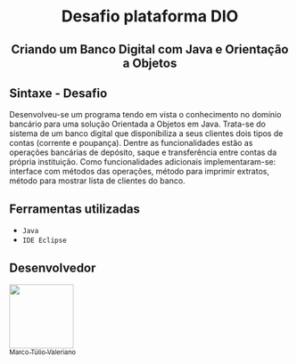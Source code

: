 <h1 align="center"> Desafio plataforma DIO </h1>
<h2 align="center"> Criando um Banco Digital com Java e Orientação a Objetos </h2>

## Sintaxe - Desafio

Desenvolveu-se um programa tendo em vista o conhecimento no domínio bancário para uma solução Orientada a Objetos em Java. Trata-se do sistema de um banco digital que disponibiliza a seus clientes dois tipos de contas (corrente e poupança). Dentre as funcionalidades estão as operações bancárias de depósito, saque e transferência entre contas da própria instituição. Como funcionalidades adicionais implementaram-se: interface com métodos das operações, método para imprimir extratos, método para mostrar lista de clientes do banco.


<h2>Ferramentas utilizadas</h2>

- ``Java``
- ``IDE Eclipse``

<h2>Desenvolvedor</h2>

[<img src="[https://avatars.githubusercontent.com/u/28486303?s=400&u=92b82508eb4a739e4a26f62da6b4678665573164&v=4]" width=115><br><sub>Marco Túlio Valeriano</sub>](https://github.com/tuliooov)





